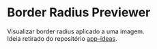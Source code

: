 # Border Radius Previewer
Visualizar border radius aplicado a uma imagem.  
Ideia retirado do repositório [app-ideas](https://github.com/florinpop17/app-ideas).

